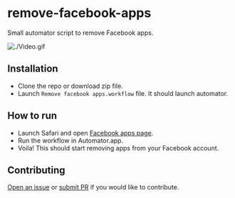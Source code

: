 # remove-facebook-apps

Small automator script to remove Facebook apps.

![./Video.gif](./Video.gif)

## Installation
- Clone the repo or download zip file.
- Launch `Remove facebook apps.workflow` file. It should launch automator.

## How to run
- Launch Safari and open [Facebook apps page](https://www.facebook.com/settings?tab=applications).
- Run the workflow in Automator.app.
- Voila! This should start removing apps from your Facebook account.

## Contributing
[Open an issue](https://github.com/RishabhTayal/remove-facebook-apps/issues/new) or [submit PR](https://github.com/RishabhTayal/remove-facebook-apps/compare?expand=1) if you would like to contribute.